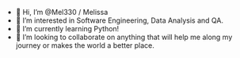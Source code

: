 - 👋 Hi, I’m @Mel330 / Melissa
- 👀 I’m interested in Software Engineering, Data Analysis and QA. 
- 🌱 I’m currently learning Python!
- 💞️ I’m looking to collaborate on anything that will help me along my journey or makes the world a better place. 

<!---
Mel330/Mel330 is a ✨ special ✨ repository because its `README.md` (this file) appears on your GitHub profile.
You can click the Preview link to take a look at your changes.
--->
